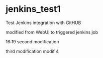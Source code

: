 # jenkins_test1
Test Jenkins integration with GitHUB

modified from WebUI to triggered jenkins job

16:19 second modification

third modification
modif 4
